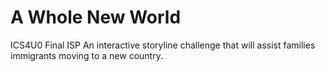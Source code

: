# A Whole New World
ICS4U0 Final ISP
An interactive storyline challenge that will assist families immigrants moving to a new country.
